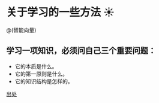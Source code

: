 # 关于学习的一些方法 :sunny:

@(智能向量)

## 学习一项知识，必须问自己三个重要问题：

* 它的本质是什么。
* 它的第一原则是什么。
* 它的知识结构是怎样的。

[出处](http://mindhacks.cn/2009/03/09/first-principles-of-programming/)
